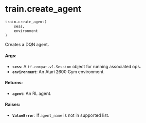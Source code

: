 <div itemscope itemtype="http://developers.google.com/ReferenceObject">
<meta itemprop="name" content="train.create_agent" />
<meta itemprop="path" content="stable" />
</div>

# train.create_agent

```python
train.create_agent(
    sess,
    environment
)
```

Creates a DQN agent.

#### Args:

*   <b>`sess`</b>: A `tf.compat.v1.Session` object for running associated ops.
*   <b>`environment`</b>: An Atari 2600 Gym environment.

#### Returns:

*   <b>`agent`</b>: An RL agent.

#### Raises:

*   <b>`ValueError`</b>: If `agent_name` is not in supported list.
